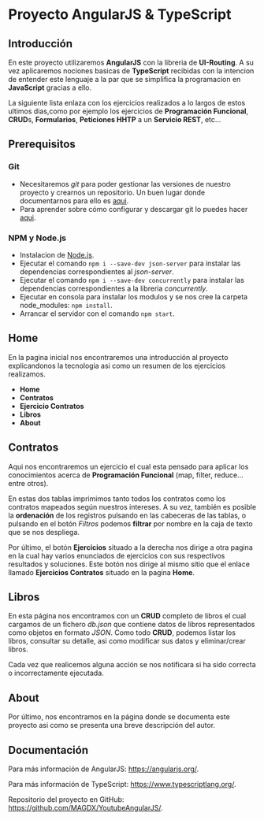 # Proyecto AngularJS & TypeScript


## Introducción

En este proyecto utilizaremos **AngularJS** con la libreria de **UI-Routing**. A su vez aplicaremos nociones basicas de **TypeScript** recibidas con la intencion de entender este lenguaje a la par que se simplifica la programacion en **JavaScript** gracias a ello.

La siguiente lista enlaza con los ejercicios realizados a lo largos de estos ultimos dias,como por ejemplo los ejercicios de **Programación Funcional**, **CRUD**s, **Formularios**, **Peticiones HHTP** a un **Servicio REST**, etc...


## Prerequisitos

### Git

- Necesitaremos _git_ para poder gestionar las versiones de nuestro proyecto y crearnos un repositorio. Un buen lugar donde documentarnos para ello es [aqui][git-home].
- Para aprender sobre cómo configurar y descargar git lo puedes hacer [aqui][git-setup].

### NPM y Node.js

- Instalacion de [Node.js][node].
- Ejecutar el comando `npm i --save-dev json-server` para instalar las dependencias correspondientes al _json-server_.
- Ejecutar el comando `npm i --save-dev concurrently` para instalar las dependencias correspondientes a la libreria _concurrently_.
- Ejecutar en consola para instalar los modulos y se nos cree la carpeta node_modules: `npm install`.
- Arrancar el servidor con el comando `npm start`.

## Home

En la pagina inicial nos encontraremos una introducción al proyecto explicandonos la tecnologia asi como un resumen de los ejercicios realizamos.

- **Home**
- **Contratos**
- **Ejercicio Contratos**
- **Libros**
- **About**

## Contratos

Aqui nos encontraremos un ejercicio el cual esta pensado para aplicar los conocimientos acerca de **Programación Funcional** (map, filter, reduce... entre otros).

En estas dos tablas imprimimos tanto todos los contratos como los contratos mapeados según nuestros intereses. A su vez, también es posible la **ordenación** de los registros pulsando en las cabeceras de las tablas, o pulsando en el botón _Filtros_ podemos **filtrar** por nombre en la caja de texto que se nos despliega.

Por último, el botón **Ejercicios** situado a la derecha nos dirige a otra pagina en la cual hay varios enunciados de ejercicios con sus respectivos resultados y soluciones. Este botón nos dirige al mismo sitio que el enlace llamado **Ejercicios Contratos** situado en la pagina **Home**.

## Libros

En esta página nos encontramos con un **CRUD** completo de libros el cual cargamos de un fichero _db.json_ que contiene datos de libros representados como objetos en formato _JSON_. Como todo **CRUD**, podemos listar los libros, consultar su detalle, asi como modificar sus datos y eliminar/crear libros.

Cada vez que realicemos alguna acción se nos notificara si ha sido correcta o incorrectamente ejecutada.

## About

Por último, nos encontramos en la página donde se documenta este proyecto asi como se presenta una breve descripción del autor.

## Documentación

Para más información de AngularJS: https://angularjs.org/.

Para más información de TypeScript: https://www.typescriptlang.org/.

Repositorio del proyecto en GitHub: https://github.com/MAGDX/YoutubeAngularJS/.

[git-home]: https://git-scm.com/
[git-setup]: https://help.github.com/articles/set-up-git
[node]: https://nodejs.org/
